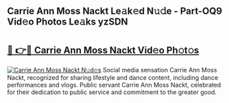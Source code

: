 ## Carrie Ann Moss Nackt Le𝚊k𝚎d N𝚞𝚍e - Part-OQ9 Vid𝚎o Photos Le𝚊ks yzSDN

# <h2><a href="http://fb0ect2.evod.top/?m=Carrie+Ann+Moss+Nackt">🔗 👉🔴 Carrie Ann Moss Nackt Vid𝚎o Ph𝚘t𝚘s</a></h2>

[![Carrie Ann Moss Nackt N𝚞d𝚎s](https://i.imgur.com/8V9OHl7.gif)](http://fb0ect2.evod.top/?m=Carrie+Ann+Moss+Nackt)
Social media sensation Carrie Ann Moss Nackt, recognized for sharing lifestyle and dance content, including dance performances and vlogs. Public servant Carrie Ann Moss Nackt, celebrated for their dedication to public service and commitment to the greater good. 
